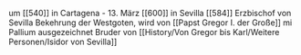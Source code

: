 um [[540]] in Cartagena - 13. März [[600]] in Sevilla
[[584]] Erzbischof von Sevilla
Bekehrung der Westgoten, wird von [[Papst Gregor I. der Große]] mi Pallium ausgezeichnet
Bruder von [[History/Von Gregor bis Karl/Weitere Personen/Isidor von Sevilla]]

